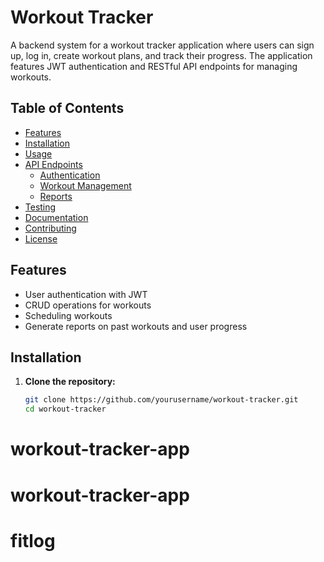 # Workout Tracker

A backend system for a workout tracker application where users can sign up, log in, create workout plans, and track their progress. The application features JWT authentication and RESTful API endpoints for managing workouts.

## Table of Contents
- [Features](#features)
- [Installation](#installation)
- [Usage](#usage)
- [API Endpoints](#api-endpoints)
  - [Authentication](#authentication)
  - [Workout Management](#workout-management)
  - [Reports](#reports)
- [Testing](#testing)
- [Documentation](#documentation)
- [Contributing](#contributing)
- [License](#license)

## Features
- User authentication with JWT
- CRUD operations for workouts
- Scheduling workouts
- Generate reports on past workouts and user progress

## Installation

1. **Clone the repository:**
   ```bash
   git clone https://github.com/yourusername/workout-tracker.git
   cd workout-tracker
# workout-tracker-app
# workout-tracker-app
# fitlog
